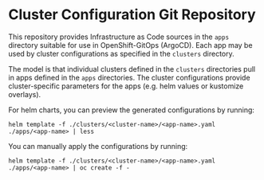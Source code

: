 
# Cluster Configuration Git Repository

This repository provides Infrastructure as Code sources in the `apps` directory
suitable for use in OpenShift-GitOps (ArgoCD). Each app may be used by cluster
configurations as specified in the `clusters` directory.

The model is that individual clusters defined in the `clusters` directories pull
in apps defined in the `apps` directories. The cluster configurations provide
cluster-specific parameters for the apps (e.g. helm values or kustomize overlays).

For helm charts, you can preview the generated configurations by running:

    helm template -f ./clusters/<cluster-name>/<app-name>.yaml ./apps/<app-name> | less

You can manually apply the configurations by running:

    helm template -f ./clusters/<cluster-name>/<app-name>.yaml ./apps/<app-name> | oc create -f -
